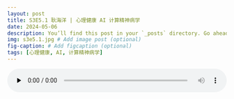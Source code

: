 ```yaml
---
layout: post
title: S3E5.1 耿海洋 | 心理健康 AI 计算精神病学
date: 2024-05-06
description: You’ll find this post in your `_posts` directory. Go ahead and edit it and re-build the site to see your changes. # Add post description (optional)
img: s3e5.1.jpg # Add image post (optional)
fig-caption: # Add figcaption (optional)
tags: [心理健康, AI, 计算精神病学]
---
```

<audio controls preload="none" style="width: 100%">
    <source src="https://aod.cos.tx.xmcdn.com/storages/01ed-audiofreehighqps/C1/F2/GKwRIJEKyMmQAMGXawMU9BoD.m4a" type="audio/mp3" />
</audio>
